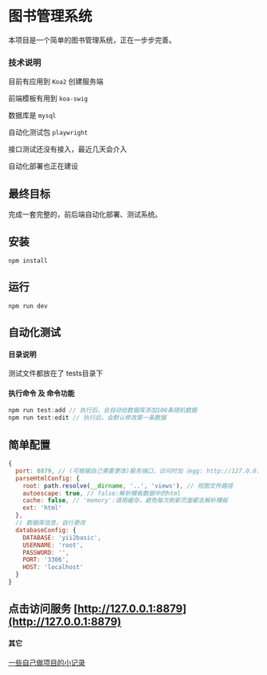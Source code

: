 # 图书管理系统

本项目是一个简单的图书管理系统，正在一步步完善。

### 技术说明
目前有应用到 `Koa2` 创建服务端

前端模板有用到 `koa-swig`

数据库是 `mysql`

自动化测试包 `playwright`

接口测试还没有接入，最近几天会介入

自动化部署也正在建设

## 最终目标

完成一套完整的，前后端自动化部署、测试系统。

## 安装

`npm install`

## 运行
`npm run dev`

## 自动化测试

#### 目录说明

测试文件都放在了 tests目录下

#### 执行命令 及 命令功能
```javascript
npm run test:add // 执行后，会自动给数据库添加100条随机数据
npm run test:edit // 执行后，会默认修改第一条数据
```

## 简单配置

```javascript
{
  port: 8879, // (可根据自己需要更改)服务端口，访问时加（egg: http://127.0.0.1:8879）
  parseHtmlConfig: {
    root: path.resolve(__dirname, '..', 'views'), // 视图文件路径
    autoescape: true, // false:解析模板数据中的html
    cache: false, // 'memory':请用缓存，避免每次刷新页面都去解析模板
    ext: 'html'
  },
  // 数据库信息，自行更改
  databaseConfig: {
    DATABASE: 'yii2basic',
    USERNAME: 'root',
    PASSWORD: '',
    PORT: '3306',
    HOST: 'localhost'
  }
}
```


## 点击访问服务 [http://127.0.0.1:8879](http://127.0.0.1:8879)

#### 其它

[一些自己做项目的小记录](https://www.yuque.com/u12131260/xzwgii/lql5kf)


